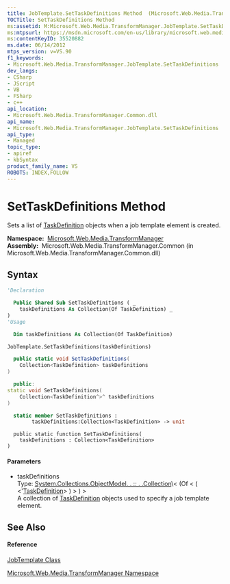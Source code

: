 ```yaml
---
title: JobTemplate.SetTaskDefinitions Method  (Microsoft.Web.Media.TransformManager)
TOCTitle: SetTaskDefinitions Method
ms:assetid: M:Microsoft.Web.Media.TransformManager.JobTemplate.SetTaskDefinitions(System.Collections.ObjectModel.Collection{Microsoft.Web.Media.TransformManager.TaskDefinition})
ms:mtpsurl: https://msdn.microsoft.com/en-us/library/microsoft.web.media.transformmanager.jobtemplate.settaskdefinitions(v=VS.90)
ms:contentKeyID: 35520882
ms.date: 06/14/2012
mtps_version: v=VS.90
f1_keywords:
- Microsoft.Web.Media.TransformManager.JobTemplate.SetTaskDefinitions
dev_langs:
- CSharp
- JScript
- VB
- FSharp
- c++
api_location:
- Microsoft.Web.Media.TransformManager.Common.dll
api_name:
- Microsoft.Web.Media.TransformManager.JobTemplate.SetTaskDefinitions
api_type:
- Managed
topic_type:
- apiref
- kbSyntax
product_family_name: VS
ROBOTS: INDEX,FOLLOW
---
```


# SetTaskDefinitions Method

Sets a list of [TaskDefinition](taskdefinition-class-microsoft-web-media-transformmanager.md) objects when a job template element is created.

**Namespace:**  [Microsoft.Web.Media.TransformManager](microsoft-web-media-transformmanager-namespace.md)  
**Assembly:**  Microsoft.Web.Media.TransformManager.Common (in Microsoft.Web.Media.TransformManager.Common.dll)

## Syntax

``` vb
'Declaration

  Public Shared Sub SetTaskDefinitions ( _
    taskDefinitions As Collection(Of TaskDefinition) _
)
'Usage

  Dim taskDefinitions As Collection(Of TaskDefinition)

JobTemplate.SetTaskDefinitions(taskDefinitions)
```

``` csharp
  public static void SetTaskDefinitions(
    Collection<TaskDefinition> taskDefinitions
)
```

``` c++
  public:
static void SetTaskDefinitions(
    Collection<TaskDefinition^>^ taskDefinitions
)
```

``` fsharp
  static member SetTaskDefinitions : 
        taskDefinitions:Collection<TaskDefinition> -> unit 
```

``` jscript
  public static function SetTaskDefinitions(
    taskDefinitions : Collection<TaskDefinition>
)
```

#### Parameters

  - taskDefinitions  
    Type: [System.Collections.ObjectModel. . :: . .Collection](https://msdn.microsoft.com/en-us/library/ms132397\(v=vs.90\))\< (Of \< ( \<'[TaskDefinition](taskdefinition-class-microsoft-web-media-transformmanager.md)\> ) \> ) \>  
    A collection of [TaskDefinition](taskdefinition-class-microsoft-web-media-transformmanager.md) objects used to specify a job template element.  

## See Also

#### Reference

[JobTemplate Class](jobtemplate-class-microsoft-web-media-transformmanager.md)

[Microsoft.Web.Media.TransformManager Namespace](microsoft-web-media-transformmanager-namespace.md)

